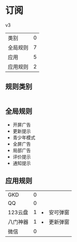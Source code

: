 # 订阅

v3

|||
| - |:-:|
|类别|0|
|全局规则|7|
|应用|5|
|应用规则|2|

## 规则类别

|||
| - |:-:|


## 全局规则

- 开屏广告
- 更新提示
- 青少年模式
- 全屏广告
- 局部广告
- 评价提示
- 通知提示

## 应用规则

||||
| - |:-:|-|
|GKD|0||
|QQ|0||
|123云盘|1|<li>安可弹窗|
|八门神器|1|<li>更新弹窗|
|微信|0||
